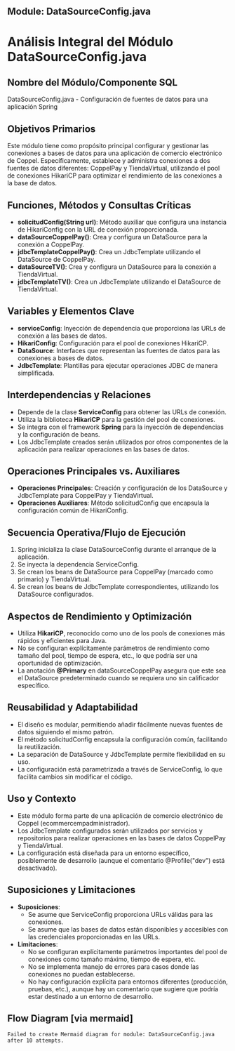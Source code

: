 ## Module: DataSourceConfig.java

# Análisis Integral del Módulo DataSourceConfig.java

## Nombre del Módulo/Componente SQL
DataSourceConfig.java - Configuración de fuentes de datos para una aplicación Spring

## Objetivos Primarios
Este módulo tiene como propósito principal configurar y gestionar las conexiones a bases de datos para una aplicación de comercio electrónico de Coppel. Específicamente, establece y administra conexiones a dos fuentes de datos diferentes: CoppelPay y TiendaVirtual, utilizando el pool de conexiones HikariCP para optimizar el rendimiento de las conexiones a la base de datos.

## Funciones, Métodos y Consultas Críticas
- **solicitudConfig(String url)**: Método auxiliar que configura una instancia de HikariConfig con la URL de conexión proporcionada.
- **dataSourceCoppelPay()**: Crea y configura un DataSource para la conexión a CoppelPay.
- **jdbcTemplateCoppelPay()**: Crea un JdbcTemplate utilizando el DataSource de CoppelPay.
- **dataSourceTV()**: Crea y configura un DataSource para la conexión a TiendaVirtual.
- **jdbcTemplateTV()**: Crea un JdbcTemplate utilizando el DataSource de TiendaVirtual.

## Variables y Elementos Clave
- **serviceConfig**: Inyección de dependencia que proporciona las URLs de conexión a las bases de datos.
- **HikariConfig**: Configuración para el pool de conexiones HikariCP.
- **DataSource**: Interfaces que representan las fuentes de datos para las conexiones a bases de datos.
- **JdbcTemplate**: Plantillas para ejecutar operaciones JDBC de manera simplificada.

## Interdependencias y Relaciones
- Depende de la clase **ServiceConfig** para obtener las URLs de conexión.
- Utiliza la biblioteca **HikariCP** para la gestión del pool de conexiones.
- Se integra con el framework **Spring** para la inyección de dependencias y la configuración de beans.
- Los JdbcTemplate creados serán utilizados por otros componentes de la aplicación para realizar operaciones en las bases de datos.

## Operaciones Principales vs. Auxiliares
- **Operaciones Principales**: Creación y configuración de los DataSource y JdbcTemplate para CoppelPay y TiendaVirtual.
- **Operaciones Auxiliares**: Método solicitudConfig que encapsula la configuración común de HikariConfig.

## Secuencia Operativa/Flujo de Ejecución
1. Spring inicializa la clase DataSourceConfig durante el arranque de la aplicación.
2. Se inyecta la dependencia ServiceConfig.
3. Se crean los beans de DataSource para CoppelPay (marcado como primario) y TiendaVirtual.
4. Se crean los beans de JdbcTemplate correspondientes, utilizando los DataSource configurados.

## Aspectos de Rendimiento y Optimización
- Utiliza **HikariCP**, reconocido como uno de los pools de conexiones más rápidos y eficientes para Java.
- No se configuran explícitamente parámetros de rendimiento como tamaño del pool, tiempo de espera, etc., lo que podría ser una oportunidad de optimización.
- La anotación **@Primary** en dataSourceCoppelPay asegura que este sea el DataSource predeterminado cuando se requiera uno sin calificador específico.

## Reusabilidad y Adaptabilidad
- El diseño es modular, permitiendo añadir fácilmente nuevas fuentes de datos siguiendo el mismo patrón.
- El método solicitudConfig encapsula la configuración común, facilitando la reutilización.
- La separación de DataSource y JdbcTemplate permite flexibilidad en su uso.
- La configuración está parametrizada a través de ServiceConfig, lo que facilita cambios sin modificar el código.

## Uso y Contexto
- Este módulo forma parte de una aplicación de comercio electrónico de Coppel (ecommercempadministrador).
- Los JdbcTemplate configurados serán utilizados por servicios y repositorios para realizar operaciones en las bases de datos CoppelPay y TiendaVirtual.
- La configuración está diseñada para un entorno específico, posiblemente de desarrollo (aunque el comentario @Profile("dev") está desactivado).

## Suposiciones y Limitaciones
- **Suposiciones**:
  - Se asume que ServiceConfig proporciona URLs válidas para las conexiones.
  - Se asume que las bases de datos están disponibles y accesibles con las credenciales proporcionadas en las URLs.
- **Limitaciones**:
  - No se configuran explícitamente parámetros importantes del pool de conexiones como tamaño máximo, tiempo de espera, etc.
  - No se implementa manejo de errores para casos donde las conexiones no puedan establecerse.
  - No hay configuración explícita para entornos diferentes (producción, pruebas, etc.), aunque hay un comentario que sugiere que podría estar destinado a un entorno de desarrollo.
## Flow Diagram [via mermaid]
```mermaid
Failed to create Mermaid diagram for module: DataSourceConfig.java after 10 attempts.
```
